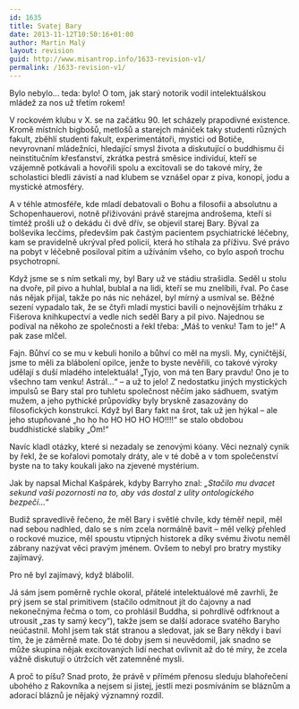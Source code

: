 ```yaml
---
id: 1635
title: Svatej Bary
date: 2013-11-12T10:50:16+01:00
author: Martin Malý
layout: revision
guid: http://www.misantrop.info/1633-revision-v1/
permalink: /1633-revision-v1/
---
```

Bylo nebylo&#8230; teda: bylo! O tom, jak starý notorik vodil intelektuálskou mládež za nos už třetím rokem!

<!--more-->

V rockovém klubu v X. se na začátku 90. let scházely prapodivné existence. Kromě místních bigbošů, metlošů a starejch mániček taky studenti různých fakult, zběhlí studenti fakult, experimentátoři, mystici od Botiče, nevyrovnaní mládežníci, hledající smysl života a diskutující o buddhismu či neinstitučním křesťanství, zkrátka pestrá směsice individuí, kteří se vzájemně potkávali a hovořili spolu a excitovali se do takové míry, že scholastici bledli závistí a nad klubem se vznášel opar z piva, konopí, jodu a mystické atmosféry.

A v téhle atmosféře, kde mladí debatovali o Bohu a filosofii a absolutnu a Schopenhauerovi, notně přiživováni právě starejma androšema, kteří si tímtéž prošli už o dekádu či dvě dřív, se objevil starej Bary. Býval za bolševika lecčíms, především pak častým pacientem psychiatrické léčebny, kam se pravidelně ukrýval před policií, která ho stíhala za příživu. Své právo na pobyt v léčebně posiloval pitím a užíváním všeho, co bylo aspoň trochu psychotropní.

Když jsme se s ním setkali my, byl Bary už ve stádiu strašidla. Seděl u stolu na dvoře, pil pivo a huhlal, bublal a na lidi, kteří se mu znelíbili, řval. Po čase nás nějak přijal, takže po nás nic neházel, byl mírný a usmíval se. Běžné sezení vypadalo tak, že se čtyři mladí mystici bavili o nejnovějším trháku z Fišerova knihkupectví a vedle nich seděl Bary a pil pivo. Najednou se podíval na někoho ze společnosti a řekl třeba: &#8222;Máš to venku! Tam to je!&#8220; A pak zase mlčel.

Fajn. Bůhví co se mu v kebuli honilo a bůhví co měl na mysli. My, cyničtější, jsme to měli za blábolení opilce, jenže to byste nevěřili, co takové výroky udělají s duší mladého intelektuála! &#8222;Tyjo, von má ten Bary pravdu! Ono je to všechno tam venku! Astrál&#8230;&#8220; &#8211; a už to jelo! Z nedostatku jiných mystických impulsů se Bary stal pro tuhletu společnost něčím jako sádhuem, svatým mužem, a jeho pythické průpovídky byly bryskně zasazovány do filosofických konstrukcí. Když byl Bary fakt na šrot, tak už jen hýkal &#8211; ale jeho stupňované &#8222;ho ho ho HO HO HO HO!!!!&#8220; se stalo obdobou buddhistické slabiky &#8222;Óm!&#8220;

Navíc kladl otázky, které si nezadaly se zenovými kóany. Věci neznalý cynik by řekl, že se kořalovi pomotaly dráty, ale v té době a v tom společenství byste na to taky koukali jako na zjevené mystérium.

Jak by napsal Michal Kašpárek, kdyby Barryho znal: _&#8222;Stačilo mu dvacet sekund vaší pozornosti na to, aby vás dostal z ulity ontologického bezpečí&#8230;_&#8220;

Budiž spravedlivě řečeno, že měl Bary i světlé chvíle, kdy téměř nepil, měl nad sebou nadhled, dalo se s ním zcela normálně bavit &#8211; měl velký přehled o rockové muzice, měl spoustu vtipných historek a díky svému životu neměl zábrany nazývat věci pravým jménem. Ovšem to nebyl pro bratry mystiky zajímavý.

Pro ně byl zajímavý, když blábolil.

Já sám jsem poměrně rychle okoral, přátelé intelektuálové mě zavrhli, že prý jsem se stal primitivem (stačilo odmítnout jít do čajovny a nad nekonečnýma řečma o tom, co prohlásil Buddha, si pohrdlivě odfrknout a utrousit &#8222;zas ty samý kecy&#8220;), takže jsem se další adorace svatého Baryho neúčastnil. Mohl jsem tak stát stranou a sledovat, jak se Bary někdy i baví tím, že je záměrně mate. Do té doby jsem si neuvědomil, jak snadno se může skupina nějak excitovaných lidí nechat ovlivnit až do té míry, že zcela vážně diskutují o útržcích vět zatemněné mysli.

A proč to píšu? Snad proto, že právě v přímém přenosu sleduju blahořečení ubohého z Rakovníka a nejsem si jistej, jestli mezi posmíváním se bláznům a adorací bláznů je nějaký významný rozdíl.